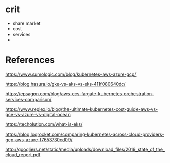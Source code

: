 # crit
- share market
- cost
- services
-

# References
https://www.sumologic.com/blog/kubernetes-aws-azure-gcp/

https://blog.hasura.io/gke-vs-aks-vs-eks-411f080640dc/

https://epsagon.com/blog/aws-ecs-fargate-kubernetes-orchestration-services-comparison/

https://www.replex.io/blog/the-ultimate-kubernetes-cost-guide-aws-vs-gce-vs-azure-vs-digital-ocean

https://techolution.com/what-is-eks/

https://blog.logrocket.com/comparing-kubernetes-across-cloud-providers-gcp-aws-azure-f7653730cd09/

http://googliers.net/static/media/uploads/download_files/2019_state_of_the_cloud_report.pdf
